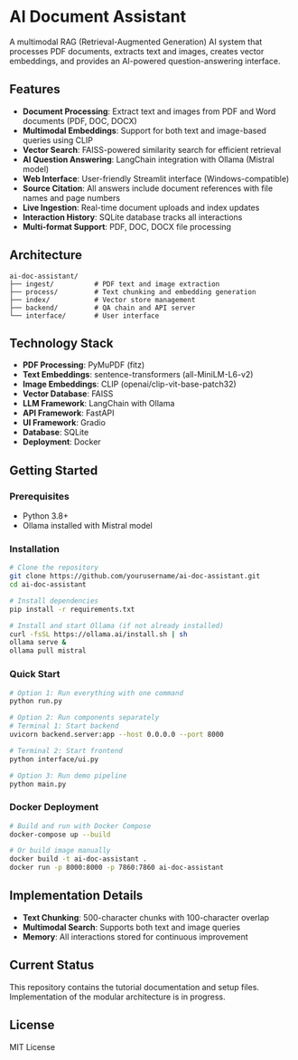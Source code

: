 # AI Document Assistant

A multimodal RAG (Retrieval-Augmented Generation) AI system that processes PDF documents, extracts text and images, creates vector embeddings, and provides an AI-powered question-answering interface.

## Features

- **Document Processing**: Extract text and images from PDF and Word documents (PDF, DOC, DOCX)
- **Multimodal Embeddings**: Support for both text and image-based queries using CLIP
- **Vector Search**: FAISS-powered similarity search for efficient retrieval
- **AI Question Answering**: LangChain integration with Ollama (Mistral model)
- **Web Interface**: User-friendly Streamlit interface (Windows-compatible)
- **Source Citation**: All answers include document references with file names and page numbers
- **Live Ingestion**: Real-time document uploads and index updates
- **Interaction History**: SQLite database tracks all interactions
- **Multi-format Support**: PDF, DOC, DOCX file processing

## Architecture

```
ai-doc-assistant/
├── ingest/          # PDF text and image extraction
├── process/         # Text chunking and embedding generation  
├── index/           # Vector store management
├── backend/         # QA chain and API server
└── interface/       # User interface
```

## Technology Stack

- **PDF Processing**: PyMuPDF (fitz)
- **Text Embeddings**: sentence-transformers (all-MiniLM-L6-v2)
- **Image Embeddings**: CLIP (openai/clip-vit-base-patch32)
- **Vector Database**: FAISS
- **LLM Framework**: LangChain with Ollama
- **API Framework**: FastAPI
- **UI Framework**: Gradio
- **Database**: SQLite
- **Deployment**: Docker

## Getting Started

### Prerequisites

- Python 3.8+
- Ollama installed with Mistral model

### Installation

```bash
# Clone the repository
git clone https://github.com/yourusername/ai-doc-assistant.git
cd ai-doc-assistant

# Install dependencies
pip install -r requirements.txt

# Install and start Ollama (if not already installed)
curl -fsSL https://ollama.ai/install.sh | sh
ollama serve &
ollama pull mistral
```

### Quick Start

```bash
# Option 1: Run everything with one command
python run.py

# Option 2: Run components separately
# Terminal 1: Start backend
uvicorn backend.server:app --host 0.0.0.0 --port 8000

# Terminal 2: Start frontend  
python interface/ui.py

# Option 3: Run demo pipeline
python main.py
```

### Docker Deployment

```bash
# Build and run with Docker Compose
docker-compose up --build

# Or build image manually
docker build -t ai-doc-assistant .
docker run -p 8000:8000 -p 7860:7860 ai-doc-assistant
```

## Implementation Details

- **Text Chunking**: 500-character chunks with 100-character overlap
- **Multimodal Search**: Supports both text and image queries
- **Memory**: All interactions stored for continuous improvement

## Current Status

This repository contains the tutorial documentation and setup files. Implementation of the modular architecture is in progress.

## License

MIT License